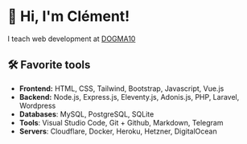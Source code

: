 # 👋 Hi, I'm Clément!

I teach web development at [DOGMA10](https://dogma10.com)

## 🛠️ Favorite tools

* **Frontend:** HTML, CSS, Tailwind, Bootstrap, Javascript, Vue.js
* **Backend:** Node.js, Express.js, Eleventy.js, Adonis.js, PHP, Laravel, Wordpress
* **Databases**: MySQL, PostgreSQL, SQLite
* **Tools**: Visual Studio Code, Git + Github, Markdown, Telegram
* **Servers**: Cloudflare, Docker, Heroku, Hetzner, DigitalOcean
